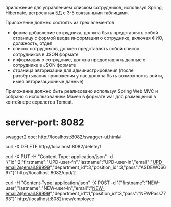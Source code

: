 приложение для управлением списком сотрудников, используя Spring, Hibernate, встроенная БД с 3-5 связанными таблицами.

Приложение должно состоять из трех элементов

* форма добавление сотрудника, должна быть представлять собой страницу с формой ввода информации о сотруднике, включая ФИО, должность, отдел
* список сотрудников, должен представлять собой список сотрудников в JSON формате
* информация о сотруднике, должна предоставлять данные о сотруднике в JSON формате
* страница авторизации для администрирования (после развёртывания приложения у нас должна быть возможность войти, имея авторизационные данные)

Приложение должно быть реализовано используя Spring Web MVC и собрано с использованием Maven в формате war для размещения в контейнере сервлетов Tomcat.


# server-port: 8082


swagger2 doc:
http://localhost:8082/swagger-ui.html#

curl -X DELETE http://localhost:8082/delete/1

curl -X PUT -H "Content-Type: application/json" -d '{"id":2,"firstname":"UPD-user-fn","lastname":"UPD-user-ln","email":"UPD-email2@email.89999","department_id":3,"position_id":3,"pass":"ASDEWQ6667"}' http://localhost:8082/upd/2

curl -H "Content-Type: application/json" -X POST -d '{"firstname":"NEW-user","lastname":"NEW-user-ln","email":"NEW-email2@email.89999","department_id":1,"position_id":3,"pass":"NEWPass7763"}' http://localhost:8082/new/employee

